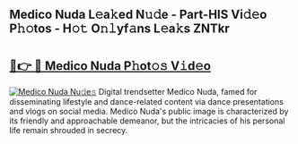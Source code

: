 ## Medico Nuda L𝚎a𝚔ed N𝚞𝚍e - Part-HIS Vi𝚍𝚎o P𝚑𝚘tos - H𝚘𝚝 O𝚗𝚕yf𝚊ns L𝚎a𝚔s ZNTkr

# <h2><a href="http://kfen8e.oniu.top/?m=Medico+Nuda">🔗👉 🔴 Medico Nuda P𝚑ot𝚘𝚜 V𝚒d𝚎o</a></h2>

[![Medico Nuda Nu𝚍e𝚜](https://i.imgur.com/0qMVB7G.gif)](http://kfen8e.oniu.top/?m=Medico+Nuda)
Digital trendsetter Medico Nuda, famed for disseminating lifestyle and dance-related content via dance presentations and vlogs on social media. Medico Nuda's public image is characterized by its friendly and approachable demeanor, but the intricacies of his personal life remain shrouded in secrecy.  
